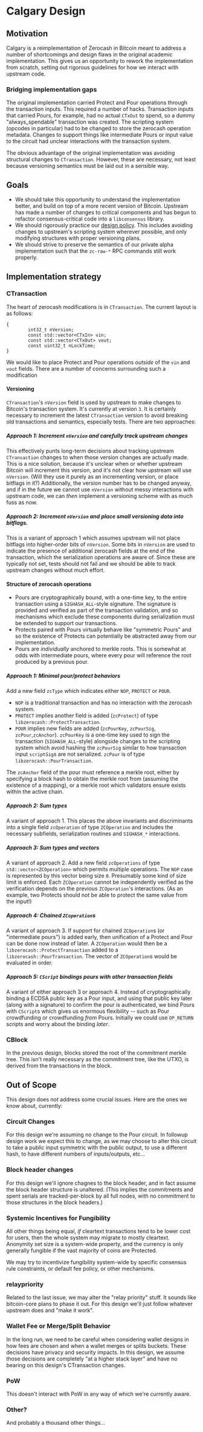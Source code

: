 # Calgary Design

## Motivation
Calgary is a reimplementation of Zerocash in Bitcoin meant to address a number of shortcomings and design flaws in the original academic implementation. This gives us an opportunity to rework the implementation from scratch, setting out rigorous guidelines for how we interact with upstream code.

### Bridging implementation gaps
The original implementation carried Protect and Pour operations through the transaction inputs. This required a number of hacks. Transaction inputs that carried Pours, for example, had no actual `CTxOut` to spend, so a dummy "always_spendable" transaction was created. The scripting system (opcodes in particular) had to be changed to store the zerocash operation metadata. Changes to support things like intermediate Pours or input value to the circuit had unclear interactions with the transaction system.

The obvious advantage of the original implementation was avoiding structural changes to `CTransaction`. However, these are necessary, not least because versioning semantics must be laid out in a sensible way.

## Goals
* We should take this opportunity to understand the implementation better, and build on top of a more recent version of Bitcoin. Upstream has made a number of changes to critical components and has begun to refactor consensus-critical code into a `libconsensus` library.
* We should rigorously practice our [design policy](https://github.com/Electric-Coin-Company/zerocashd/wiki/design). This includes avoiding changes to upstream's scripting system wherever possible, and only modifying structures with proper versioning plans.
* We should strive to preserve the semantics of our private alpha implementation such that the `zc-raw-*` RPC commands still work properly.

## Implementation strategy

### CTransaction

The heart of zerocash modifications is in `CTransaction`. The current layout is as follows:

```
{
	    int32_t nVersion;
	    const std::vector<CTxIn> vin;
	    const std::vector<CTxOut> vout;
	    const uint32_t nLockTime;
}
```

We would like to place Protect and Pour operations *outside* of the `vin` and `vout` fields. There are a number of concerns surrounding such a modification

#### Versioning

`CTransaction`'s `nVersion` field is used by upstream to make changes to Bitcoin's transaction system. It's currently at version `3`. It is certainly necessary to increment the latest `CTransaction` version to avoid breaking old transactions and semantics, especially tests. There are two approaches:

##### Approach 1: Increment `nVersion` and carefully track upstream changes
This effectively punts long-term decisions about tracking upstream `CTransaction` changes to when those version changes are actually made. This is a nice solution, because it's unclear when or whether upstream Bitcoin will increment this version, and it's not clear how upstream will use `nVersion`. (Will they use it purely as an incrementing version, or place bitflags in it?) Additionally, the version number has to be changed anyway, and if in the future we cannot use `nVersion` without messy interactions with upstream code, we can *then* implement a versioning scheme with as much fuss as now.

##### Approach 2: Increment `nVersion` and place small versioning data into bitflags.
This is a variant of approach 1 which assumes upstream will not place bitflags into higher-order bits of `nVersion`. Some bits in `nVersion` are used to indicate the presence of additional zerocash fields at the end of the transaction, which the serialization operations are aware of. Since these are typically not set, tests should not fail and we should be able to track upstream changes without much effort.

#### Structure of zerocash operations

* Pours are cryptographically bound, with a one-time key, to the entire transaction using a `SIGHASH_ALL`-style signature. The signature is provided and verified as part of the transaction validation, and so mechanisms which exclude these components during serialization must be extended to support our transactions.
* Protects paired with Pours virtually behave like "symmetric Pours" and so the existence of Protects can potentially be abstracted away from our implementation.
* Pours are *individually* anchored to merkle roots. This is somewhat at odds with intermediate pours, where every pour will reference the root produced by a previous pour.

##### Approach 1: Minimal pour/protect behaviors

Add a new field `zcType` which indicates either `NOP`, `PROTECT` or `POUR`.

* `NOP` is a traditional transaction and has no interaction with the zerocash system.
* `PROTECT` implies another field is added (`zcProtect`) of type `libzerocash::ProtectTransaction`.
* `POUR` implies new fields are added (`zcPourKey`, `zcPourSig`, `zcPour`,`zcAnchor`). `zcPourKey` is a one-time key used to sign the transaction (`SIGHASH_ALL`-style) alongside changes to the scripting system which avoid hashing the `zcPourSig` similar to how transaction input `scriptSig`s are not serialized. `zcPour` is of type `libzerocash::PourTransaction`.

The `zcAnchor` field of the pour must reference a merkle root, either by specifying a block hash to obtain the merkle root from (assuming the existence of a mapping), or a merkle root which validators ensure exists within the active chain.

##### Approach 2: Sum types
A variant of approach 1. This places the above invariants and discriminants into a single field `zcOperation` of type `ZCOperation` and includes the necessary subfields, serialization routines and `SIGHASH_*` interactions.

##### Approach 3: Sum types and vectors
A variant of approach 2. Add a new field `zcOperations` of type `std::vector<ZCOperation>` which permits multiple operations. The `NOP` case is represented by this vector being size `0`. Presumably some kind of size limit is enforced. Each `ZCOperation` cannot be independently verified as the verification depends on the previous `ZCOperation`'s interactions. (As an example, two Protects should not be able to protect the same value from the input!)

##### Approach 4: Chained `ZCoperation`s
A variant of approach 3. If support for chained `ZCOperation`s (or "intermediate pours") is added early, then unification of a Protect and Pour can be done now instead of later. A `ZCOperation` would then be a `libzerocash::ProtectTransaction` added to a `libzerocash::PourTransaction`. The vector of `ZCOperation`s would be evaluated in order.

##### Approach 5: `CScript` bindings pours with other transaction fields
A variant of either approach 3 or approach 4. Instead of cryptographically binding a ECDSA public key as a Pour input, and using that public key later (along with a signature) to confirm the pour is authenticated, we bind Pours with `CScript`s which gives us enormous flexibility -- such as Pour crowdfunding or crowdfunding *from* Pours. Initially we could use `OP_RETURN` scripts and worry about the binding *later*.

### CBlock

In the previous design, blocks stored the root of the commitment merkle tree. This isn't really necessary as the commitment tree, like the UTXO, is derived from the transactions in the block.

## Out of Scope

This design does *not* address some crucial issues. Here are the ones we know about, currently:

### Circuit Changes

For this design we're assuming no change to the Pour circuit. In followup design work we expect this to change, as we may choose to alter this circuit to take a public input symmetric with the public output, to use a different hash, to have different numbers of inputs/outputs, etc...

### Block header changes

For this design we'll ignore chagnes to the block header, and in fact assume the block header structure is unaltered. (This implies the commitments and spent serials are tracked-per-block by all full nodes, with no commitment to those structures in the block headers.)

### Systemic Incentives for Fungibility

All other things being equal, *if* cleartext transactions tend to be lower cost for users, then the whole system may migrate to mostly cleartext. Anonymity set size is a system-wide property, and the currency is only generally fungible if the vast majority of coins are Protected.

We may try to incentivize fungibility system-wide by specific consensus rule constraints, or default fee policy, or other mechanisms.

### relaypriority

Related to the last issue, we may alter the "relay priority" stuff. It sounds like bitcoin-core plans to phase it out. For this design we'll just follow whatever upstream does and "make it work".

### Wallet Fee or Merge/Split Behavior

In the long run, we need to be careful when considering wallet designs in how fees are chosen and when a wallet merges or splits buckets. These decisions have privacy and security impacts. In this design, we assume those decisions are completely "at a higher stack layer" and have no bearing on this design's CTransaction changes.

### PoW

This doesn't interact with PoW in any way of which we're currently aware.

### Other?

And probably a thousand other things...
